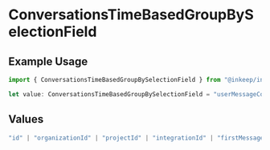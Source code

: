 # ConversationsTimeBasedGroupBySelectionField

## Example Usage

```typescript
import { ConversationsTimeBasedGroupBySelectionField } from "@inkeep/inkeep-analytics/models/components";

let value: ConversationsTimeBasedGroupBySelectionField = "userMessageCount";
```

## Values

```typescript
"id" | "organizationId" | "projectId" | "integrationId" | "firstMessageTime" | "userMessageCount" | "type"
```
